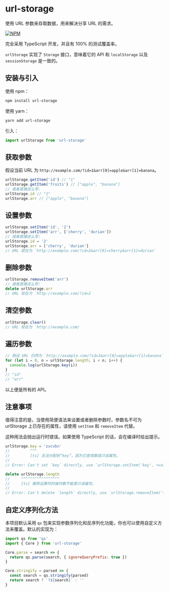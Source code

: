 # url-storage

使用 URL 参数来存取数据，用来解决分享 URL 的需求。

[![NPM](https://nodei.co/npm/url-storage.png)](https://nodei.co/npm/url-storage/)

完全采用 TypeScript 开发，并且有 100% 的测试覆盖率。

`urlStorage` 实现了 `Storage` 接口，意味着它的 API 和 `localStorage` 以及 `sessionStorage` 是一致的。

## 安装与引入

使用 npm：

```sh
npm install url-storage
```

使用 yarn：

```sh
yarn add url-storage
```

引入：

```js
import urlStorage from 'url-storage'
```

## 获取参数

假设当前 URL 为 `http://example.com/?id=1&arr[0]=apple&arr[1]=banana`。

```js
urlStorage.getItem('id') // "1"
urlStorage.getItem('fruits') // ["apple", "banana"]
// 或者直接这么写:
urlStorage.id // "1"
urlStorage.arr // ["apple", "banana"]
```

## 设置参数

```js
urlStorage.setItem('id', '2')
urlStorage.setItem('arr', ['cherry', 'durian'])
// 或者直接这么写:
urlStorage.id = '2'
urlStorage.arr = ['cherry', 'durian']
// URL 现在为 `http://example.com/?id=2&arr[0]=cherry&arr[1]=durian`
```

## 删除参数

```js
urlStorage.removeItem('arr')
// 或者直接这么写:
delete urlStorage.arr
// URL 现在为 `http://example.com/?id=2
```

## 清空参数

```js
urlStorage.clear()
// URL 现在为 `http://example.com/
```

## 遍历参数

```js
// 假设 URL 仍然为 `http://example.com/?id=1&arr[0]=apple&arr[1]=banana`。
for (let i = 0, n = urlStorage.length; i < n; i++) {
  console.log(urlStorage.key(i))
}
// "id"
// "arr"
```

以上便是所有的 API。

## 注意事项

值得注意的是，当使用简便语法来设置或者删除参数时，参数名不可为 urlStorage 上已存在的属性，请使用 `setItem` 和 `removeItem` 代替。

这种用法会抛出运行时错误。如果使用 TypeScript 的话，会在编译时给出提示。

```js
urlStorage.key = 'zxcvbn'
//         ^^^
//         [ts] 无法分配到“key”，因为它是常数或只读属性。
//
// Error: Can't set `key` directly, use `urlStorage.setItem('key', <value>)` instead

delete urlStorage.length
//     ^^^^^^^^^^^^^^^^^
//     [ts] 删除运算符的操作数不能是只读属性。
//
// Error: Can't delete `length` directly, use `urlStorage.removeItem('length')` instead
```

## 自定义序列化方法

本项目默认采用 `qs` 包来实现参数序列化和反序列化功能，你也可以使用自定义方法来覆盖。默认的实现为：

```js
import qs from 'qs'
import { Core } from 'url-storage'

Core.parse = search => {
  return qs.parse(search, { ignoreQueryPrefix: true })
}

Core.stringify = parsed => {
  const search = qs.stringify(parsed)
  return search ? `?${search}` : ''
}
```
